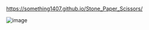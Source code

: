 https://something1407.github.io/Stone_Paper_Scissors/



![image](https://github.com/user-attachments/assets/b4393697-fbc7-452d-b685-c2f9d9f089f0)

